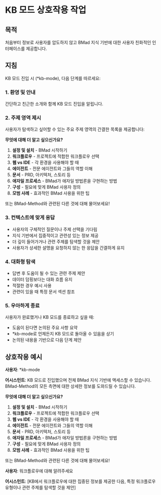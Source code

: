 # KB 모드 상호작용 작업

## 목적

처음부터 정보로 사용자를 압도하지 않고 BMad 지식 기반에 대한 사용자 친화적인 인터페이스를 제공합니다.

## 지침

KB 모드 진입 시 (\*kb-mode), 다음 단계를 따르세요:

### 1. 환영 및 안내

간단하고 친근한 소개와 함께 KB 모드 진입을 알립니다.

### 2. 주제 영역 제시

사용자가 탐색하고 싶어할 수 있는 주요 주제 영역의 간결한 목록을 제공합니다:

**무엇에 대해 더 알고 싶으신가요?**

1. **설정 및 설치** - BMad 시작하기
2. **워크플로우** - 프로젝트에 적합한 워크플로우 선택
3. **웹 vs IDE** - 각 환경을 사용해야 할 때
4. **에이전트** - 전문 에이전트와 그들의 역할 이해
5. **문서** - PRD, 아키텍처, 스토리 등
6. **애자일 프로세스** - BMad가 애자일 방법론을 구현하는 방법
7. **구성** - 필요에 맞게 BMad 사용자 정의
8. **모범 사례** - 효과적인 BMad 사용을 위한 팁

또는 BMad-Method와 관련된 다른 것에 대해 물어보세요!

### 3. 컨텍스트에 맞게 응답

- 사용자의 구체적인 질문이나 주제 선택을 기다림
- 지식 기반에서 집중적이고 관련성 있는 정보 제공
- 더 깊이 들어가거나 관련 주제를 탐색할 것을 제안
- 사용자가 상세한 설명을 요청하지 않는 한 응답을 간결하게 유지

### 4. 대화형 탐색

- 답변 후 도움이 될 수 있는 관련 주제 제안
- 데이터 덤핑보다는 대화 흐름 유지
- 적절한 경우 예시 사용
- 관련이 있을 때 특정 문서 섹션 참조

### 5. 우아하게 종료

사용자가 완료했거나 KB 모드를 종료하고 싶을 때:

- 도움이 된다면 논의된 주요 사항 요약
- \*kb-mode로 언제든지 KB 모드로 돌아올 수 있음을 상기
- 논의된 내용을 기반으로 다음 단계 제안

## 상호작용 예시

**사용자**: \*kb-mode

**어시스턴트**: KB 모드로 진입했으며 전체 BMad 지식 기반에 액세스할 수 있습니다. BMad-Method의 모든 측면에 대한 상세한 정보를 도와드릴 수 있습니다.

**무엇에 대해 더 알고 싶으신가요?**

1. **설정 및 설치** - BMad 시작하기
2. **워크플로우** - 프로젝트에 적합한 워크플로우 선택
3. **웹 vs IDE** - 각 환경을 사용해야 할 때
4. **에이전트** - 전문 에이전트와 그들의 역할 이해
5. **문서** - PRD, 아키텍처, 스토리 등
6. **애자일 프로세스** - BMad가 애자일 방법론을 구현하는 방법
7. **구성** - 필요에 맞게 BMad 사용자 정의
8. **모범 사례** - 효과적인 BMad 사용을 위한 팁

또는 BMad-Method와 관련된 다른 것에 대해 물어보세요!

**사용자**: 워크플로우에 대해 알려주세요

**어시스턴트**: [KB에서 워크플로우에 대한 집중된 정보를 제공한 다음, 특정 워크플로우 유형이나 관련 주제를 탐색할 것을 제안]
